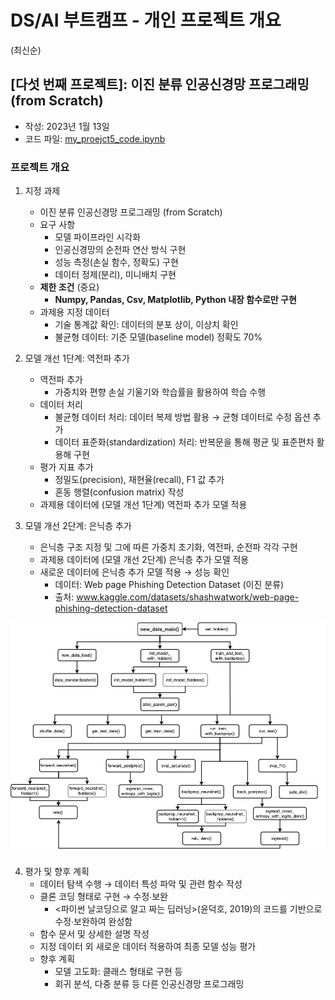 
# DS/AI 부트캠프 - 개인 프로젝트 개요
(최신순)


## [다섯 번째 프로젝트]: 이진 분류 인공신경망 프로그래밍 (from Scratch)
- 작성: 2023년 1월 13일   
- 코드 파일: [my_proejct5_code.ipynb](https://github.com/kongju7/my_project5/blob/main/my_project5_code.ipynb)


### 프로젝트 개요

1. 지정 과제 
    - 이진 분류 인공신경망 프로그래밍 (from Scratch)
    - 요구 사항 
      - 모델 파이프라인 시각화 
      - 인공신경망의 순전파 연산 방식 구현 
      - 성능 측정(손실 함수, 정확도) 구현
      - 데이터 정제(분리), 미니배치 구현 
    - **제한 조건** (중요) 
      - **Numpy, Pandas, Csv, Matplotlib, Python 내장 함수로만 구현** 
    - 과제용 지정 데이터 
      - 기술 통계값 확인: 데이터의 분포 상이, 이상치 확인  
      - 불균형 데이터: 기준 모델(baseline model) 정확도 70% 

2. 모델 개선 1단계: 역전파 추가 
    - 역전파 추가  
      - 가중치와 편향 손실 기울기와 학습률을 활용하여 학습 수행 
    - 데이터 처리 
      - 불균형 데이터 처리: 데이터 복제 방법 활용 → 균형 데이터로 수정 옵션 추가 
      - 데이터 표준화(standardization) 처리: 반복문을 통해 평균 및 표준편차 활용해 구현 
    - 평가 지표 추가 
      - 정밀도(precision), 재현율(recall), F1 값 추가
      - 혼동 행렬(confusion matrix) 작성 
    - 과제용 데이터에 (모델 개선 1단계) 역전파 추가 모델 적용 

3. 모델 개선 2단계: 은닉층 추가 
    - 은닉층 구조 지정 및 그에 따른 가중치 초기화, 역전파, 순전파 각각 구현 
    - 과제용 데이터에 (모델 개선 2단계) 은닉층 추가 모델 적용 
    - 새로운 데이터에 은닉층 추가 모델 적용 → 성능 확인
       - 데이터: Web page Phishing Detection Dataset (이진 분류)
       - 출처: www.kaggle.com/datasets/shashwatwork/web-page-phishing-detection-dataset

  ![최종 모델 호출 그래프](./img/cp1.png "최종 모델 호출 그래프")
  
4. 평가 및 향후 계획 
    - 데이터 탐색 수행 → 데이터 특성 파악 및 관련 함수 작성
    - 클론 코딩 형태로 구현 → 수정∙보완 
      - <파이썬 날코딩으로 알고 짜는 딥러닝>(윤덕호, 2019)의 코드를 기반으로 수정∙보완하여 완성함 
    - 함수 문서 및 상세한 설명 작성 
    - 지정 데이터 외 새로운 데이터 적용하여 최종 모델 성능 평가      
    - 향후 계획 
      - 모델 고도화: 클래스 형태로 구현 등 
      - 회귀 분석, 다중 분류 등 다른 인공신경망 프로그래밍  





